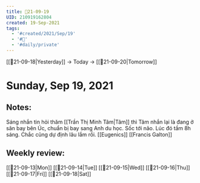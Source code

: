 ```yaml
---
title: 📝21-09-19
UID: 210919162804
created: 19-Sep-2021
tags:
  - '#created/2021/Sep/19'
  - '#📅'
  - '#daily/private'
---
```

[[📝21-09-18|Yesterday]] -> Today -> [[📝21-09-20|Tomorrow]]
# Sunday, Sep 19, 2021

## Notes:
Sáng nhắn tin hỏi thăm [[Trần Thị Minh Tâm|Tâm]] thì Tâm nhắn lại là đang ở sân bay bên Úc, chuẩn bị bay sang Anh du học. Sốc tới não. Lúc đó tầm 8h sáng. Chắc cũng dự định lâu lắm rồi.
[[Eugenics]]
[[Francis Galton]]

## Weekly review:
[[📝21-09-13|Mon]]
[[📝21-09-14|Tue]]
[[📝21-09-15|Wed]]
[[📝21-09-16|Thu]]
[[📝21-09-17|Fri]]
[[📝21-09-18|Sat]]
